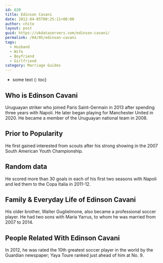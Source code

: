 ```yaml
---
id: 620
title: Edinson Cavani
date: 2012-04-05T00:25:11+00:00
author: chito
layout: post
guid: https://ukdataservers.com/edinson-cavani/
permalink: /04/05/edinson-cavani
tags:
  - Husband
  - Wife
  - Boyfriend
  - Girlfriend
category: Marriage Guides
---
```


* some text
{: toc}


## Who is  Edinson Cavani
                  
                  
                  
Uruguayan striker who joined Paris Saint-Germain in 2013 after spending three years with Napoli. He later began playing for Manchester United in 2020. He became a member of the Uruguayan national team in 2008.
                  
                
                
                
## Prior to Popularity 
                  
                  
                  
He first gained interested from scouts after his strong showing in the 2007 South American Youth Championship.
                  
                
                
                
## Random data 
                  
                  
                  
He scored more than 30 goals in each of his first two seasons with Napoli and led them to the Copa Italia in 2011-12.
                  
                
                
                
## Family & Everyday Life of Edinson Cavani
                  
                  
                  
His older brother, Walter Guglielmone, also became a professional soccer player. He had two sons with Maria Yarrus, to whom he was married from 2007 to 2014.
                  
                
                
                
## People Related With  Edinson Cavani
                  
                  
                  
In 2012, he was rated the 10th greatest soccer player in the world by the Guardian newspaper; Yaya Toure ranked just ahead of him at No. 9.
                  
                
              
            
          
          
          
    
    
  
